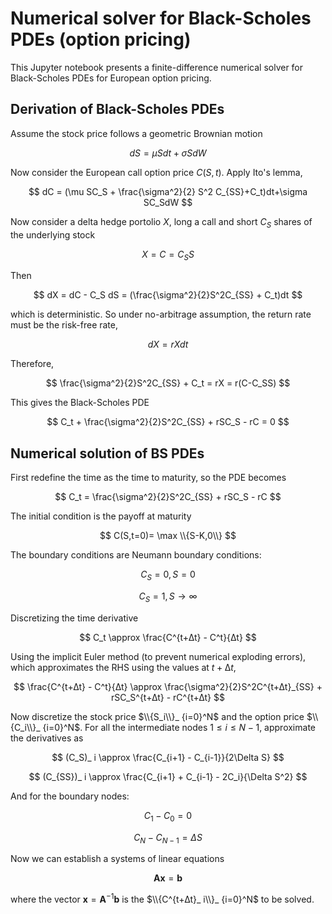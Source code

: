 # Numerical solver for Black-Scholes PDEs (option pricing)
This Jupyter notebook presents a finite-difference numerical solver for Black-Scholes PDEs for European option pricing.

## Derivation of Black-Scholes PDEs

Assume the stock price follows a geometric Brownian motion

$$
dS = \mu Sdt+\sigma SdW
$$

Now consider the European call option price $C(S, t)$. Apply Ito's lemma,

$$
dC = (\mu SC_S + \frac{\sigma^2}{2} S^2 C_{SS}+C_t)dt+\sigma SC_SdW
$$

Now consider a delta hedge portolio $X$, long a call and short $C_S$ shares of the underlying stock

$$
X = C = C_S S
$$

Then

$$
dX = dC - C_S dS = (\frac{\sigma^2}{2}S^2C_{SS} + C_t)dt
$$

which is deterministic. So under no-arbitrage assumption, the return rate must be the risk-free rate,

$$
dX = rXdt
$$

Therefore, 

$$
\frac{\sigma^2}{2}S^2C_{SS} + C_t = rX = r(C-C_SS)
$$

This gives the Black-Scholes PDE

$$
C_t + \frac{\sigma^2}{2}S^2C_{SS} + rSC_S - rC = 0
$$

## Numerical solution of BS PDEs

First redefine the time as the time to maturity, so the PDE becomes

$$
C_t = \frac{\sigma^2}{2}S^2C_{SS} + rSC_S - rC
$$

The initial condition is the payoff at maturity

$$
C(S,t=0)= \max \\{S-K,0\\}
$$

The boundary conditions are Neumann boundary conditions:

$$
C_S = 0, S=0
$$

$$
C_S = 1, S\to\infty
$$

Discretizing the time derivative

$$
C_t \approx \frac{C^{t+∆t} - C^t}{∆t}
$$

Using the implicit Euler method (to prevent numerical exploding errors), which approximates the RHS using the values at $t+∆t$,

$$
\frac{C^{t+∆t} - C^t}{∆t} \approx \frac{\sigma^2}{2}S^2C^{t+∆t}_{SS} + rSC_S^{t+∆t} - rC^{t+∆t}
$$

Now discretize the stock price $\\{S_i\\}_ {i=0}^N$ and the option price $\\{C_i\\}_ {i=0}^N$. For all the intermediate nodes $1≤i≤N-1$, approximate the derivatives as

$$
(C_S)_ i \approx \frac{C_{i+1} - C_{i-1}}{2\Delta S}
$$

$$
(C_{SS})_ i \approx \frac{C_{i+1} + C_{i-1} - 2C_i}{\Delta S^2}
$$

And for the boundary nodes: 

$$
C_1 - C_0 = 0
$$

$$
C_N - C_{N-1} = \Delta S
$$

Now we can establish a systems of linear equations

$$
\mathbf A \mathbf x = \mathbf b
$$

where the vector $\mathbf x = \mathbf A^{-1}\mathbf b$ is the $\\{C^{t+∆t}_ i\\}_ {i=0}^N$ to be solved.
